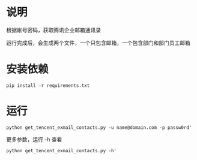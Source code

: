# 说明
根据帐号密码，获取腾讯企业邮箱通讯录

运行完成后，会生成两个文件，一个只包含邮箱，一个包含部门和部门员工邮箱

# 安装依赖
```
pip install -r requirements.txt
```
# 运行
```
python get_tencent_exmail_contacts.py -u name@domain.com -p passw0rd'
```
更多参数，运行 -h 查看
```
python get_tencent_exmail_contacts.py -h'
```


